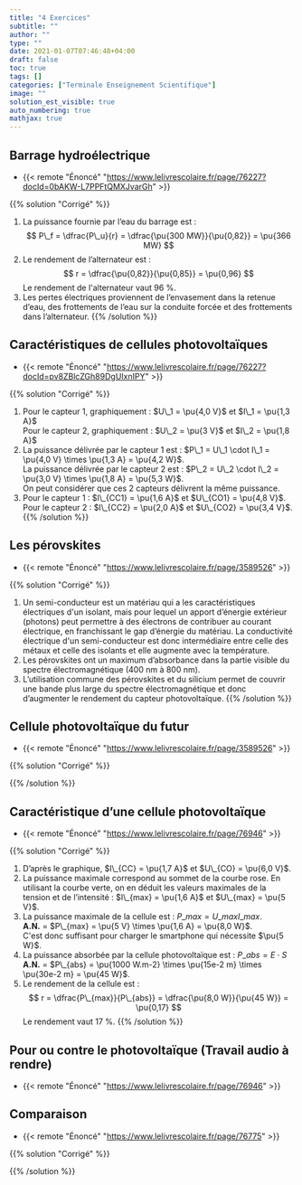 ```yaml
---
title: "4 Exercices"
subtitle: ""
author: ""
type: ""
date: 2021-01-07T07:46:48+04:00
draft: false
toc: true
tags: []
categories: ["Terminale Enseignement Scientifique"]
image: ""
solution_est_visible: true
auto_numbering: true
mathjax: true
---
```


## Barrage hydroélectrique

- {{< remote "Énoncé" "https://www.lelivrescolaire.fr/page/76227?docId=0bAKW-L7PPFtQMXJvarGh" >}}

{{% solution "Corrigé" %}}
1. La puissance fournie par l’eau du barrage est :
$$
    P\_f = \dfrac{P\_u}{r} = \dfrac{\pu{300 MW}}{\pu{0,82}} = \pu{366 MW}
$$
2. Le rendement de l’alternateur est :
$$
    r = \dfrac{\pu{0,82}}{\pu{0,85}} = \pu{0,96}
$$
Le rendement de l'alternateur vaut 96&nbsp;%.
3. Les pertes électriques proviennent de l’envasement dans la retenue d’eau, des frottements de l’eau sur la conduite forcée et des frottements dans l’alternateur.
{{% /solution %}}

## Caractéristiques de cellules photovoltaïques

- {{< remote "Énoncé" "https://www.lelivrescolaire.fr/page/76227?docId=pv8ZBlcZGh89DgUIxnIPY" >}}

{{% solution "Corrigé" %}}
1. Pour le capteur 1, graphiquement : $U\_1 = \pu{4,0 V}$ et $I\_1 = \pu{1,3 A}$\
Pour le capteur 2, graphiquement : $U\_2 = \pu{3 V}$ et $I\_2 = \pu{1,8 A}$
2. La puissance délivrée par le capteur 1 est : $P\_1 = U\_1 \cdot I\_1 = \pu{4,0 V} \times \pu{1,3 A} = \pu{4,2 W}$.\
La puissance délivrée par le capteur 2 est : $P\_2 = U\_2 \cdot I\_2 = \pu{3,0 V} \times \pu{1,8 A} = \pu{5,3 W}$.\
On peut considérer que ces 2 capteurs délivrent la même puissance. 
3. Pour le capteur 1 : $I\_{CC1} = \pu{1,6 A}$ et $U\_{CO1} = \pu{4,8 V}$.\
Pour le capteur 2 : $I\_{CC2} = \pu{2,0 A}$ et $U\_{CO2} = \pu{3,4 V}$.
{{% /solution %}}

## Les pérovskites

- {{< remote "Énoncé" "https://www.lelivrescolaire.fr/page/3589526" >}}

{{% solution "Corrigé" %}}
1. Un semi-conducteur est un matériau qui a les caractéristiques électriques d'un isolant, mais pour lequel un apport d’énergie extérieur (photons) peut permettre à des électrons de contribuer au courant électrique, en franchissant le gap d’énergie du matériau. La conductivité électrique d'un semi-conducteur est donc intermédiaire entre celle des métaux et celle des isolants et elle augmente avec la température.
2. Les pérovskites ont un maximum d’absorbance dans la partie visible du spectre électromagnétique (400 nm à 800 nm).
3. L’utilisation commune des pérovskites et du silicium permet de couvrir une bande plus large du spectre électromagnétique et donc d’augmenter le rendement du capteur photovoltaïque.
{{% /solution %}}

## Cellule photovoltaïque du futur

- {{< remote "Énoncé" "https://www.lelivrescolaire.fr/page/3589526" >}}

{{% solution "Corrigé" %}}

{{% /solution %}}

## Caractéristique d’une cellule photovoltaïque

- {{< remote "Énoncé" "https://www.lelivrescolaire.fr/page/76946" >}}

{{% solution "Corrigé" %}}
1. D’après le graphique, $I\_{CC} = \pu{1,7 A}$ et $U\_{CO} = \pu{6,0 V}$.
2. La puissance maximale correspond au sommet de la courbe rose. En utilisant la courbe verte, on en déduit les valeurs maximales de la tension et de l’intensité : $I\_{max} = \pu{1,6 A}$ et $U\_{max} = \pu{5 V}$.
3. La puissance maximale de la cellule est : $P\_{max} = U\_{max} I\_{max}$.\
**A.N.** = $P\_{max} = \pu{5 V} \times \pu{1,6 A} = \pu{8,0 W}$.\
C'est donc suffisant pour charger le smartphone qui nécessite $\pu{5 W}$.
4. La puissance absorbée par la cellule photovoltaïque est : $P\_{abs} = E \cdot S$\
**A.N.** = $P\_{abs} = \pu{1000 W.m-2} \times \pu{15e-2 m} \times \pu{30e-2 m} = \pu{45 W}$.
5. Le rendement de la cellule est : 
$$
    r = \dfrac{P\_{max}}{P\_{abs}} = \dfrac{\pu{8,0 W}}{\pu{45 W}} = \pu{0,17}
$$
Le rendement vaut 17&nbsp;%.
{{% /solution %}}

## Pour ou contre le photovoltaïque (Travail audio à rendre)

- {{< remote "Énoncé" "https://www.lelivrescolaire.fr/page/76946" >}}


## Comparaison

- {{< remote "Énoncé" "https://www.lelivrescolaire.fr/page/76775" >}}

{{% solution "Corrigé" %}}

{{% /solution %}}
